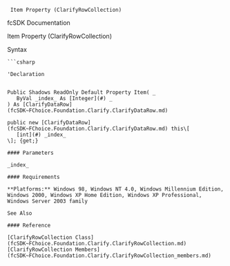 ﻿     Item Property (ClarifyRowCollection)                                                   

fcSDK Documentation

Item Property (ClarifyRowCollection)

Syntax

```vbnet
```csharp

'Declaration
 

Public Shadows ReadOnly Default Property Item( _
   ByVal _index_ As [Integer](#) _
) As [ClarifyDataRow](fcSDK~FChoice.Foundation.Clarify.ClarifyDataRow.md)

public new [ClarifyDataRow](fcSDK~FChoice.Foundation.Clarify.ClarifyDataRow.md) this\[ 
   [int](#) _index_
\]; {get;}

#### Parameters

_index_

#### Requirements

**Platforms:** Windows 98, Windows NT 4.0, Windows Millennium Edition, Windows 2000, Windows XP Home Edition, Windows XP Professional, Windows Server 2003 family

See Also

#### Reference

[ClarifyRowCollection Class](fcSDK~FChoice.Foundation.Clarify.ClarifyRowCollection.md)  
[ClarifyRowCollection Members](fcSDK~FChoice.Foundation.Clarify.ClarifyRowCollection_members.md)